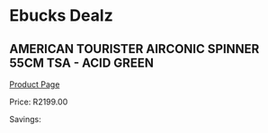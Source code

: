 
# Ebucks Dealz
## AMERICAN TOURISTER AIRCONIC SPINNER 55CM TSA - ACID GREEN
[Product Page](https://www.ebucks.com/web/shop/productSelected.do?prodId=1236218018&catId=365267763)

Price: R2199.00

Savings: 


	
